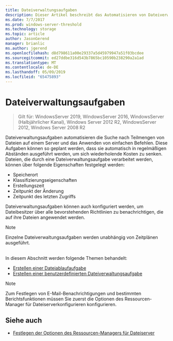 ```yaml
---
title: Dateiverwaltungsaufgaben
description: Dieser Artikel beschreibt das Automatisieren von Dateiverwaltungsaufgaben
ms.date: 7/7/2017
ms.prod: windows-server-threshold
ms.technology: storage
ms.topic: article
author: JasonGerend
manager: brianlic
ms.author: jgerend
ms.openlocfilehash: d8d798611a00e29337a5d45979947a51f03bcdee
ms.sourcegitcommit: ed27ddbe316d543b7865bc10590b238290a2a1ad
ms.translationtype: MT
ms.contentlocale: de-DE
ms.lasthandoff: 05/09/2019
ms.locfileid: "65475893"
---
```

# <a name="file-management-tasks"></a>Dateiverwaltungsaufgaben

> Gilt für: WindowsServer 2019, WindowsServer 2016, WindowsServer (Halbjährlicher Kanal), Windows Server 2012 R2, WindowsServer 2012, Windows Server 2008 R2

Dateiverwaltungsaufgaben automatisieren die Suche nach Teilmengen von Dateien auf einem Server und das Anwenden von einfachen Befehlen. Diese Aufgaben können so geplant werden, dass sie automatisch in regelmäßigen Abständen ausgeführt werden, um sich wiederholende Kosten zu senken. Dateien, die durch eine Dateiverwaltungsaufgabe verarbeitet werden, können über folgende Eigenschaften festgelegt werden:

-   Speicherort
-   Klassifizierungseigenschaften
-   Erstellungszeit
-   Zeitpunkt der Änderung
-   Zeitpunkt des letzten Zugriffs

Dateiverwaltungsaufgaben können auch konfiguriert werden, um Dateibesitzer über alle bevorstehenden Richtlinien zu benachrichtigen, die auf ihre Dateien angewendet werden.

> [!Note]
> Einzelne Dateiverwaltungsaufgaben werden unabhängig von Zeitplänen ausgeführt.

<br />
In diesem Abschnitt werden folgende Themen behandelt:

-   [Erstellen einer Dateiablaufaufgabe](create-file-expiration-task.md)
-   [Erstellen einer benutzerdefinierten Dateiverwaltungsaufgabe](create-custom-file-management-task.md)

> [!Note]
> Zum Festlegen von E-Mail-Benachrichtigungen und bestimmten Berichtsfunktionen müssen Sie zuerst die Optionen des Ressourcen-Manager für Dateiserverkonfigurieren konfigurieren.

## <a name="see-also"></a>Siehe auch

-   [Festlegen der Optionen des Ressourcen-Managers für Dateiserver](setting-file-server-resource-manager-options.md)


